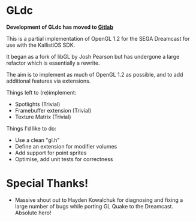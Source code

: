 
# GLdc

**Development of GLdc has moved to [Gitlab](https://gitlab.com/simulant/GLdc)**

This is a partial implementation of OpenGL 1.2 for the SEGA Dreamcast for use
with the KallistiOS SDK.

It began as a fork of libGL by Josh Pearson but has undergone a large refactor
which is essentially a rewrite.

The aim is to implement as much of OpenGL 1.2 as possible, and to add additional
features via extensions.

Things left to (re)implement:

 - Spotlights (Trivial)
 - Framebuffer extension (Trivial)
 - Texture Matrix (Trivial)
 
Things I'd like to do:

 - Use a clean "gl.h"
 - Define an extension for modifier volumes
 - Add support for point sprites
 - Optimise, add unit tests for correctness
 
# Special Thanks!

 - Massive shout out to Hayden Kowalchuk for diagnosing and fixing a large number of bugs while porting GL Quake to the Dreamcast. Absolute hero!  
